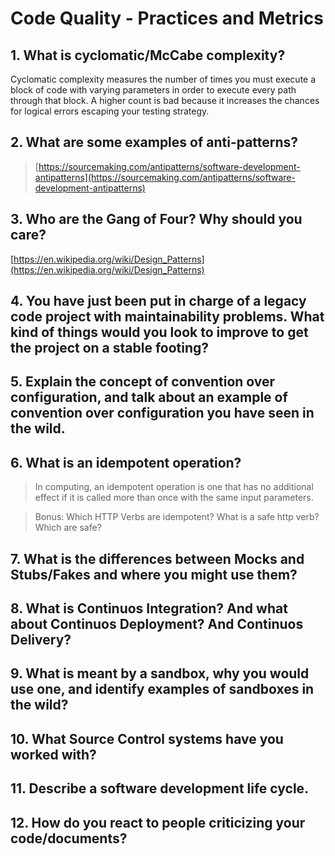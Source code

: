 # Code Quality - Practices and Metrics

## 1. What is cyclomatic/McCabe complexity?

Cyclomatic complexity measures the number of times you must execute a block of code with varying parameters in order to execute every path through that block. A higher count is bad because it increases the chances for logical errors escaping your testing strategy.

## 2. What are some examples of anti-patterns?

> [https://sourcemaking.com/antipatterns/software-development-antipatterns](https://sourcemaking.com/antipatterns/software-development-antipatterns)

## 3. Who are the Gang of Four? Why should you care?

[https://en.wikipedia.org/wiki/Design_Patterns](https://en.wikipedia.org/wiki/Design_Patterns)

## 4. You have just been put in charge of a legacy code project with maintainability problems. What kind of things would you look to improve to get the project on a stable footing?

## 5. Explain the concept of convention over configuration, and talk about an example of convention over configuration you have seen in the wild.

## 6. What is an idempotent operation?

> In computing, an idempotent operation is one that has no additional effect if it is called more than once with the same input parameters.

> Bonus: Which HTTP Verbs are idempotent? What is a safe http verb? Which are safe?

## 7. What is the differences between Mocks and Stubs/Fakes and where you might use them?

## 8. What is Continuos Integration? And what about Continuos Deployment? And Continuos Delivery?

## 9. What is meant by a sandbox, why you would use one, and identify examples of sandboxes in the wild?

## 10. What Source Control systems have you worked with?

## 11. Describe a software development life cycle.

## 12. How do you react to people criticizing your code/documents?

